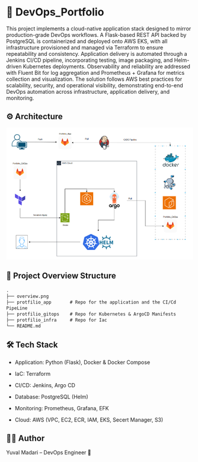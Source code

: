 # 📖 DevOps_Portfolio
This project implements a cloud-native application stack designed to mirror production-grade DevOps workflows. A Flask-based REST API backed by PostgreSQL is containerized and deployed onto AWS EKS, with all infrastructure provisioned and managed via Terraform to ensure repeatability and consistency. Application delivery is automated through a Jenkins CI/CD pipeline, incorporating testing, image packaging, and Helm-driven Kubernetes deployments. Observability and reliability are addressed with Fluent Bit for log aggregation and Prometheus + Grafana for metrics collection and visualization. The solution follows AWS best practices for scalability, security, and operational visibility, demonstrating end-to-end DevOps automation across infrastructure, application delivery, and monitoring.

## ⚙️ Architecture

![alt text](./overview.png)

## 📂 Project Overview Structure
```
.
├── overview.png
├── protfilio_app       # Repo for the application and the CI/Cd PipeLine
├── protfilio_gitops    # Repo for Kubernetes & ArgoCD Manifests
├── protfilio_infra     # Repo for Iac 
└── README.md
```
## 🛠️ Tech Stack

- Application: Python (Flask), Docker & Docker Compose

- IaC: Terraform

- CI/CD: Jenkins, Argo CD

- Database: PostgreSQL (Helm)

- Monitoring: Prometheus, Grafana, EFK

- Cloud: AWS (VPC, EC2, ECR, IAM, EKS, Secert Manager, S3)


## 👨‍💻 Author

Yuval Madari – DevOps Engineer 🚀

